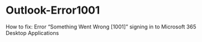 # Outlook-Error1001
How to fix: Error “Something Went Wrong [1001]” signing in to Microsoft 365 Desktop Applications

